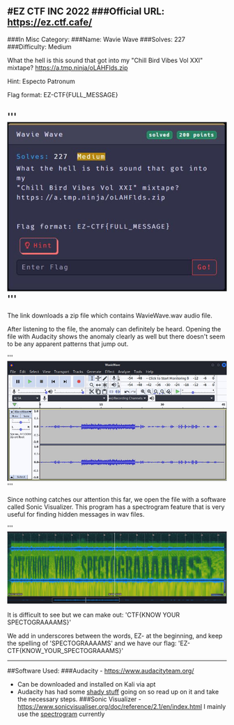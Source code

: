 
#EZ CTF INC 2022
###Official URL: https://ez.ctf.cafe/
---
###In Misc Category:
###Name: Wavie Wave
###Solves: 227  
###Difficulty: Medium

What the hell is this sound that got into my
"Chill Bird Vibes Vol XXI" mixtape?
https://a.tmp.ninja/oLAHFlds.zip

Hint: Especto Patronum

Flag format: EZ-CTF{FULL_MESSAGE}

'''
![Card](card_wavie-wave.JPG)
'''
---

The link downloads a zip file which contains WavieWave.wav audio file.

After listening to the file, the anomaly can definitely be heard. Opening
the file with Audacity shows the anomaly clearly as well but there doesn't
seem to be any apparent patterns that jump out.

'''
![Audacity](audacity.JPG)
'''

Since nothing catches our attention this far, we open the file with a
software called Sonic Visualizer. This program has a spectrogram feature
that is very useful for finding hidden messages in wav files.

'''
![Sonic Visualizer](wavie-wav.JPG)

It is difficult to see but we can make out:
'CTF{KNOW YOUR SPECTOGRAAAAMS}'

We add in underscores between the words, EZ- at the beginning, and keep
the spelling of 'SPECTOGRAAAAMS' and we have our flag:
'EZ-CTF{KNOW_YOUR_SPECTOGRAAAMS}'

---
##Software Used:
###Audacity - https://www.audacityteam.org/
- Can be downloaded and installed on Kali via apt
- Audacity has had some [shady stuff](https://www.slashgear.com/787715/audacity-open-source-audio-editor-has-become-spyware/) going on so read up on it
and take the necessary steps.
###Sonic Visualizer - https://www.sonicvisualiser.org/doc/reference/2.1/en/index.html
I mainly use the [spectrogram](https://www.sonicvisualiser.org/doc/reference/2.1/en/index.html#spectrogram) currently
